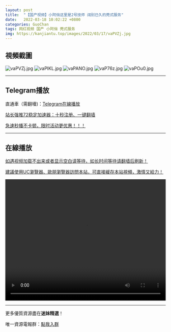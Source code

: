 ```yaml
---
layout: post
title:  "【国产视频】小阿俏这里是2号技师 阔别已久的莞式服务"
date:   2022-03-18 10:02:22 +0800
categories: GuoChan
tags: 网红视频 国产 小阿俏 莞式服务
img: https://kanjiantu.top/images/2022/03/17/vaPVZj.jpg
---
```



## 視頻截圖

![vaPVZj.jpg](https://kanjiantu.top/images/2022/03/17/vaPVZj.jpg)
![vaPIKL.jpg](https://kanjiantu.top/images/2022/03/17/vaPIKL.jpg)
![vaPANO.jpg](https://kanjiantu.top/images/2022/03/17/vaPANO.jpg)
![vaP76z.jpg](https://kanjiantu.top/images/2022/03/17/vaP76z.jpg)
![vaPOu0.jpg](https://kanjiantu.top/images/2022/03/17/vaPOu0.jpg)

* * *
## Telegram播放

直通車（需翻墻)：[Telegram在線播放](https://t.me/mimeijingxuan/171)

<u>站长强推72稳定加速器：[十秒注册、一键翻墙](https://www.mimei.blog/skip/vpn.html) </u>


<u>急速秒播不卡顿，限时活动更优惠！！！</u>
* * *
## 在線播放
<u>如遇视频加载不出来或者显示空白请等待，如长时间等待请翻墙后刷新！</u>

<u>建議使用UC瀏覽器、歐朋瀏覽器訪問本站，可直接緩存本站視頻，激情又給力！</u>
<center><video src="https://cdn.publer.io/uploads/videos/624715c7db279732fb55c1a4/54789b94a9a9054c85a300884f4a7a39.mp4" width="100%" height="380px" controls="controls"></video></center>

* * *
更多優質資源盡在**迷妹精選**！

唯一資源電報群：[點我入群](https://t.me/mimeijingxuan)


